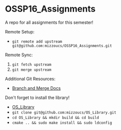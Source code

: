 # OSSP16_Assignments
A repo for all assignments for this semester!

Remote Setup:

* `git remote add upstream git@github.com:mizzoucs/OSSP16_Assignments.git`

Remote Sync:

1. `git fetch upstream`
1. `git merge upstream`

Additional Git Resources:

* [Branch and Merge Docs](https://git-scm.com/book/en/v2/Git-Branching-Basic-Branching-and-Merging)

Don't forget to install the library!

* [OS_Library](https://github.com/mizzoucs/OS_Library)
* `git clone git@github.com:mizzoucs/OS_Library.git`
* `cd OS_Library && mkdir build && cd build`
* `cmake .. && sudo make install && sudo ldconfig`
